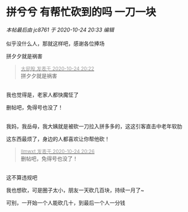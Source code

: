 # 拼兮兮 有帮忙砍到的吗 一刀一块


<i class="pstatus"> 本帖最后由 jc8761 于 2020-10-24 20:33 编辑 </i><br />
<br />
似乎没什么人，那就这样吧，感谢各位捧场<img id="aimg_RPu1e" onclick="zoom(this, this.src, 0, 0, 0)" class="zoom" src="https://cdn.jsdelivr.net/gh/hishis/forum-master/public/images/patch.gif" onmouseover="img_onmouseoverfunc(this)" onload="thumbImg(this)" border="0" alt="" />

拼夕夕就是祸害 

<div class="quote"><blockquote><font size="2"><a href="https://www.hostloc.com/forum.php?mod=redirect&amp;goto=findpost&amp;pid=9347410&amp;ptid=758075" target="_blank"><font color="#999999">大屁股 发表于 2020-10-24 20:22</font></a></font><br />
拼夕夕就是祸害</blockquote></div><br />
我也觉得是，老家人都快魔怔了<img id="aimg_DBlTc" onclick="zoom(this, this.src, 0, 0, 0)" class="zoom" src="https://cdn.jsdelivr.net/gh/hishis/forum-master/public/images/patch.gif" onmouseover="img_onmouseoverfunc(this)" onload="thumbImg(this)" border="0" alt="" />

删帖吧，免得号也没了！<br />
<br />
<img src="static/image/smiley/default/lol.gif" smilieid="12" border="0" alt="" /><img src="static/image/smiley/default/lol.gif" smilieid="12" border="0" alt="" /><img src="static/image/smiley/default/lol.gif" smilieid="12" border="0" alt="" />

我妈，我岳母，我大姨就是被砍一刀拉入拼多多的，这这引客直击中老年软肋

这东西最烦了，身边的人都喜欢让你帮他砍！

<div class="quote"><blockquote><font size="2"><a href="https://www.hostloc.com/forum.php?mod=redirect&amp;goto=findpost&amp;pid=9347437&amp;ptid=758075" target="_blank"><font color="#999999">llmwxt 发表于 2020-10-24 20:26</font></a></font><br />
删帖吧，免得号也没了！</blockquote></div><br />
这不算违规吧<img id="aimg_Z3XFy" onclick="zoom(this, this.src, 0, 0, 0)" class="zoom" src="https://cdn.jsdelivr.net/gh/hishis/forum-master/public/images/patch.gif" onmouseover="img_onmouseoverfunc(this)" onload="thumbImg(this)" border="0" alt="" />

我也想砍，可是圈子太小，朋友一天砍几百块，持续一月了~

可别，一开始一个人能砍几十，到最后一个人一分钱
